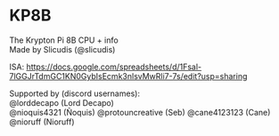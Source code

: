 # KP8B
The Krypton Pi 8B CPU + info                                                                                                  
Made by Slicudis (@slicudis)

ISA: https://docs.google.com/spreadsheets/d/1Fsal-7lGGJrTdmGC1KN0GybIsEcmk3nlsvMwRli7-7s/edit?usp=sharing                     

Supported by (discord usernames):           
@lorddecapo (Lord Decapo)                                 
@nioquis4321 (Ñoquis)
@protouncreative (Seb)
@cane4123123 (Cane)
@nioruff (Nioruff)
